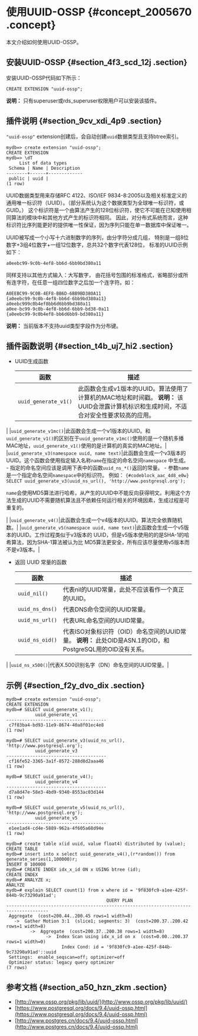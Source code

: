 # 使用UUID-OSSP {#concept_2005670 .concept}

本文介绍如何使用UUID-OSSP。

## 安装UUID-OSSP {#section_4f3_scd_12j .section}

安装UUID-OSSP代码如下所示：

``` {#codeblock_qd6_lyw_oue}
CREATE EXTENSION "uuid-ossp";
```

**说明：** 只有superuser或rds\_superuser权限用户可以安装该插件。

## 插件说明 {#section_9cv_xdi_4p9 .section}

`"uuid-ossp"` extension创建后，会自动创建`uuid`数据类型且支持btree索引。

``` {#codeblock_kr1_uks_s7i}
mydb=> create extension "uuid-ossp";
CREATE EXTENSION
mydb=> \dT
     List of data types
 Schema | Name | Description
--------+------+-------------
 public | uuid |
(1 row)
```

UUID数据类型用来存储RFC 4122、ISO/IEF 9834-8:2005以及相关标准定义的通用唯一标识符（UUID）。（部分系统认为这个数据类型为全球唯一标识符，或GUID。） 这个标识符是一个由算法产生的128位标识符，使它不可能在已知使用相同算法的模块中和其他方式产生的标识符相同。 因此，对分布式系统而言，这种标识符比序列能更好的提供唯一性保证，因为序列只能在单一数据库中保证唯一。

UUID被写成一个小写十六进制数字的序列，由分字符分成几组， 特别是一组8位数字+3组4位数字+一组12位数字，总共32个数字代表128位， 标准的UUID示例如下：

``` {#codeblock_ch3_say_k29}
a0eebc99-9c0b-4ef8-bb6d-6bb9bd380a11
```

同样支持以其他方式输入：大写数字， 由花括号包围的标准格式，省略部分或所有连字符，在任意一组四位数字之后加一个连字符。如：

``` {#codeblock_beq_qyn_r67}
A0EEBC99-9C0B-4EF8-BB6D-6BB9BD380A11
{a0eebc99-9c0b-4ef8-bb6d-6bb9bd380a11}
a0eebc999c0b4ef8bb6d6bb9bd380a11
a0ee-bc99-9c0b-4ef8-bb6d-6bb9-bd38-0a11
{a0eebc99-9c0b4ef8-bb6d6bb9-bd380a11}
```

**说明：** 当前版本不支持uuid类型字段作为分布键。

## 插件函数说明 {#section_t4b_uj7_hi2 .section}

-   UUID生成函数

    |函数|描述|
    |--|--|
    |`uuid_generate_v1()`|此函数会生成v1版本的UUID。算法使用了计算机的MAC地址和时间戳。 **说明：** 该UUID会泄露计算机标识和生成时间，不适合对安全性要求较高的应用。

 |
    |`uuid_generate_v1mc()`|此函数会生成一个v1版本的UUID。和`uuid_generate_v1()`的区别在于`uuid_generate_v1mc()`使用的是一个随机多播MAC地址，`uuid_generate_v1()`使用的是计算机的真实的MAC地址。|
    |`uuid_generate_v3(namespace uuid, name text)`|此函数会生成一个v3版本的UUID。这个函数会使用指定输入名称`name`在指定的命名空间`namespace` 中生成。     -   指定的命名空间应该是调用下表中的函数`uuid_ns_*()`返回的常量。
    -   参数`name`是一个指定命名空间`namespace`中的标识符。
 例如：     ``` {#codeblock_aac_4d8_e0w}
SELECT uuid_generate_v3(uuid_ns_url(), 'http://www.postgresql.org');
    ```

 `name`会使用MD5算法进行哈希，从产生的UUID中不能反向获得明文。利用这个方法生成的UUID不需要随机算法且不依赖任何运行相关的环境因素，生成过程是可重复的。

 |
    |`uuid_generate_v4()`|此函数会生成一个v4版本的UUID。算法完全依靠随机数。|
    |`uuid_generate_v5(namespace uuid, name text)`|此函数会生成一个v5版本的UUID。工作过程类似于v3版本的 UUID，但是v5版本使用的的是SHA-1的哈希算法，因为SHA-1算法被认为比 MD5算法更安全，所有应该尽量使用v5版本而不是v3版本。|

-   返回 UUID 常量的函数

    |函数|描述|
    |--|--|
    |`uuid_nil()`|代表nil的UUID常量，此处不应该看作一个真正的UUID。|
    |`uuid_ns_dns()`|代表DNS命令空间的UUID常量。|
    |`uuid_ns_url()`|代表URL命名空间的UUID常量。|
    |`uuid_ns_oid()`|代表ISO对象标识符（OID）命名空间的UUID常量。 **说明：** 此处OID是ASN.1的OID，和PostgreSQL用的OID没有关系。

 |
    |`uuid_ns_x500()`|代表X.500识别名字（DN）命名空间的UUID常量。|


## 示例 {#section_f2y_dvo_dix .section}

``` {#codeblock_f8k_pmn_u22}
mydb=# create extension "uuid-ossp";
CREATE EXTENSION
mydb=# SELECT uuid_generate_v1();
           uuid_generate_v1
--------------------------------------
 c7f83ba4-bd93-11e9-8674-40a8f01ec4e8
(1 row)

mydb=# SELECT uuid_generate_v3(uuid_ns_url(), 'http://www.postgresql.org');
           uuid_generate_v3
--------------------------------------
 cf16fe52-3365-3a1f-8572-288d8d2aaa46
(1 row)

mydb=# SELECT uuid_generate_v4();
           uuid_generate_v4
--------------------------------------
 d7a8d47e-58e3-4bd9-9340-8553ac03d144
(1 row)

mydb=# SELECT uuid_generate_v5(uuid_ns_url(), 'http://www.postgresql.org');
           uuid_generate_v5
--------------------------------------
 e1ee1ad4-cd4e-5889-962a-4f605a68d94e
(1 row)

mydb=# create table x(id uuid, value float4) distributed by (value);
CREATE TABLE
mydb=# insert into x select uuid_generate_v4(),(r*random()) from generate_series(1,100000)r;
INSERT 0 100000
mydb=# CREATE INDEX idx_x_id ON x USING btree (id);
CREATE INDEX
mydb=# ANALYZE x;
ANALYZE
mydb=# explain SELECT count(1) from x where id = '9f830fc9-a1ee-425f-844b-9c73290a91ad';
                                      QUERY PLAN
--------------------------------------------------------------------------------------
 Aggregate  (cost=200.44..200.45 rows=1 width=8)
   ->  Gather Motion 3:1  (slice1; segments: 3)  (cost=200.37..200.42 rows=1 width=8)
         ->  Aggregate  (cost=200.37..200.38 rows=1 width=8)
               ->  Index Scan using idx_x_id on x  (cost=0.00..200.37 rows=1 width=0)
                     Index Cond: id = '9f830fc9-a1ee-425f-844b-9c73290a91ad'::uuid
 Settings:  enable_seqscan=off; optimizer=off
 Optimizer status: legacy query optimizer
(7 rows)
```

## 参考文档 {#section_a50_hzn_zkm .section}

-   [http://www.ossp.org/pkg/lib/uuid/](http://www.ossp.org/pkg/lib/uuid/)
-   [https://www.postgresql.org/docs/9.4/uuid-ossp.html](https://www.postgresql.org/docs/9.4/uuid-ossp.html)
-   [http://www.postgres.cn/docs/9.4/uuid-ossp.html](http://www.postgres.cn/docs/9.4/uuid-ossp.html)

